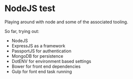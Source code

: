 # NodeJS test

Playing around with node and some of the associated tooling.

So far, trying out:

* NodeJS
* ExpressJS as a framework
* PassportJS for authentication
* MongoDB for persistence
* DotENV for environment based settings
* Bower for front end dependencies
* Gulp for font end task running